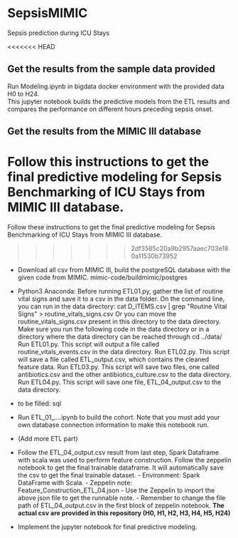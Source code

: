 # SepsisMIMIC
Sepsis prediction during ICU Stays	

<<<<<<< HEAD
## Get the results from the sample data provided
Run Modeling.ipynb in bigdata docker environment with the provided data H0 to H24.	
This jupyter notebook builds the predictive models from the ETL results and compares the performance on different hours preceding sepsis onset.	


## Get the results from the MIMIC III database
Follow this instructions to get the final predictive modeling for Sepsis Benchmarking of ICU Stays from MIMIC III database.
=======
Follow these instructions to get the final predictive modeling for Sepsis Benchmarking of ICU Stays from MIMIC III database.
>>>>>>> 2df3585c20a9b2957aaec703e180a11530b73952

- Download all csv from MIMIC III, build the postgreSQL database with the given code from MIMIC.
mimic-code/buildmimic/postgres



- Python3 Anaconda: 
  Before running ETL01.py, gather the list of routine vital signs and save it to a csv in the data folder.
  On the command line, you can run in the data directory:
    cat D_ITEMS.csv | grep "Routine Vital Signs" > routine_vitals_signs.csv
    Or you can move the routine_vitals_signs.csv present in this directory to the data directory.
  Make sure you run the following code in the data directory or in a directory where the data directory can be reached through cd ../data/
  Run ETL01.py. This script will output a file called routine_vitals_events.csv in the data directory.
  Run ETL02.py. This script will save a file called ETL_output.csv, which contains the cleaned feature data.
  Run ETL03.py. This script will save two files, one called antibiotics.csv and the other antibiotics_culture.csv to the data directory.
  Run ETL04.py. This script will save one file, ETL_04_output.csv to the data directory.
  
- to be filled: sql

- Run ETL_01_....ipynb to build the cohort. Note that you must add your own database connection information to make this notebook run.	
- (Add more ETL part)	

- Follow the ETL_04_output.csv result from last step, Spark Dataframe with scala was used to perform feature construction. 
 Follow the zeppelin notebook to get the final trainable dataframe. It will automatically save the csv to get the final trainable dataset.
 \- Environment: Spark DataFrame with Scala. 
 \- Zeppelin note: Feature_Construction_ETL_04.json
 \- Use the Zeppelin to import the above json file to get the runnable note. 
 \- Remember to change the file path of ETL_04_output.csv in the first block of zeppelin notebook.
    **The actual csv are provided in this repository (H0, H1, H2, H3, H4, H5, H24)**
- Implement the jupyter notebook for final predictive modeling.
